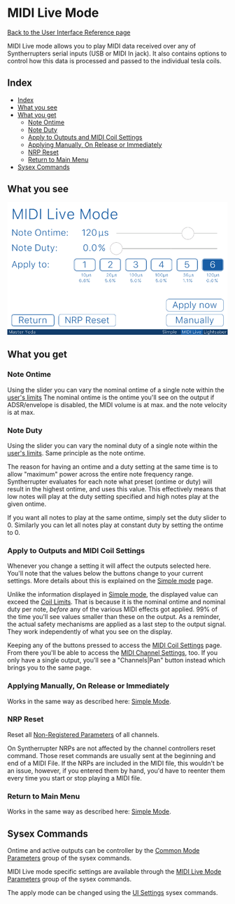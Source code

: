 # MIDI Live Mode

[Back to the User Interface Reference page](README.md#readme)

MIDI Live mode allows you to play MIDI data received over any of Syntherrupters serial inputs (USB or MIDI In jack). It also contains options to control how this data is processed and passed to the individual tesla coils. 

## Index
* [Index](#index)
* [What you see](#what-you-see)
* [What you get](#what-you-get)
	* [Note Ontime](#note-ontime)
	* [Note Duty](#note-duty)
	* [Apply to Outputs and MIDI Coil Settings](#apply-to-outputs-and-midi-coil-settings)
	* [Applying Manually, On Release or Immediately](#applying-manually-on-release-or-immediately)
	* [NRP Reset](#nrp-reset)
	* [Return to Main Menu](#return-to-main-menu)
* [Sysex Commands](#sysex-commands)

## What you see

![MIDI Live Mode](/Documentation/Pictures/UI/MIDI%20Live.png)

## What you get

### Note Ontime

Using the slider you can vary the nominal ontime of a single note within the [user's limits](Users.md#readme) The nominal ontime is the ontime you'll see on the output if ADSR/envelope is disabled, the MIDI volume is at max. and the note velocity is at max. 

### Note Duty

Using the slider you can vary the nominal duty of a single note within the [user's limits](Users.md#readme). Same principle as the note ontime. 

The reason for having an ontime and a duty setting at the same time is to allow "maximum" power across the entire note frequency range. Syntherrupter evaluates for each note what preset (ontime or duty) will result in the highest ontime, and uses this value. This effectively means that low notes will play at the duty setting specified and high notes play at the given ontime. 

If you want all notes to play at the same ontime, simply set the duty slider to 0. Similarly you can let all notes play at constant duty by setting the ontime to 0.

### Apply to Outputs and MIDI Coil Settings

Whenever you change a setting it will affect the outputs selected here. You'll note that the values below the buttons change to your current settings. More details about this is explained on the [Simple mode](Simple.md#apply-to-outputs) page. 

Unlike the information displayed in [Simple mode](Simple.md#apply-to-outputs), the displayed value can exceed the [Coil Limits](Coil%20Limits.md#readme). That is because it is the nominal ontime and nominal duty per note, *before* any of the various MIDI effects got applied. 99% of the time you'll see values smaller than these on the output. As a reminder, the actual safety mechanisms are applied as a last step to the output signal. They work independently of what you see on the display.

Keeping any of the buttons pressed to access the [MIDI Coil Settings](Coil%20Settings.md#readme) page. From there you'll be able to access the [MIDI Channel Settings](Channel%20Settings.md#readme), too. If you only have a single output, you'll see a "Channels|Pan" button instead which brings you to the same page.

### Applying Manually, On Release or Immediately

Works in the same way as described here: [Simple Mode](Simple.md#applying-manually-on-release-or-immediately).

### NRP Reset

Reset all [Non-Registered Parameters](/Documentation/Wiki/Custom%20MIDI%20Commands.md#non-registered-parameters-nrp) of all channels. 

On Syntherrupter NRPs are not affected by the channel controllers reset command. Those reset commands are usually sent at the beginning and end of a MIDI File. If the NRPs are included in the MIDI file, this wouldn't be an issue, however, if you entered them by hand, you'd have to reenter them every time you start or stop playing a MIDI file. 

### Return to Main Menu

Works in the same way as described here: [Simple Mode](Simple.md#return-to-main-menu).

## Sysex Commands

Ontime and active outputs can be controller by the [Common Mode Parameters](/Documentation/Wiki/Custom%20MIDI%20Commands.md#0x20-0x3f-common-mode-parameters) group of the sysex commands. 

MIDI Live mode specific settings are available through the [MIDI Live Mode Parameters](/Documentation/Wiki/Custom%20MIDI%20Commands.md#0x60-0x7f-midi-live-mode-parameters) group of the sysex commands.

The apply mode can be changed using the [UI Settings](/Documentation/Wiki/Custom%20MIDI%20Commands.md#0x220-0x23f-ui-settings) sysex commands.
